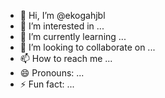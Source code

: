 - 👋 Hi, I’m @ekogahjbl
- 👀 I’m interested in ...
- 🌱 I’m currently learning ...
- 💞️ I’m looking to collaborate on ...
- 📫 How to reach me ...
- 😄 Pronouns: ...
- ⚡ Fun fact: ...

<!---
ekogahjbl/ekogahjbl is a ✨ special ✨ repository because its `README.md` (this file) appears on your GitHub profile.
You can click the Preview link to take a look at your changes.
--->
